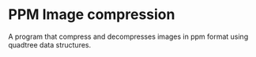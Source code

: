 
# PPM Image compression 

A program that compress and decompresses images in ppm format using quadtree data structures.

